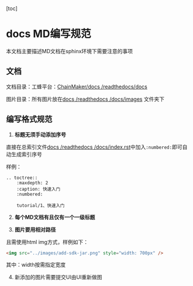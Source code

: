 [toc]

# docs MD编写规范

本文档主要描述MD文档在sphinx环境下需要注意的事项



## 文档

文档目录：工蜂平台：[ChainMaker/docs /readthedocs/docs](https://git.code.tencent.com/ChainMaker/docs/tree/readthedocs/readthedocs/docs)

图片目录：所有图片放在[docs /readthedocs /docs/images](https://git.code.tencent.com/ChainMaker/docs/tree/readthedocs/readthedocs/docs/images) 文件夹下



## 编写格式规范

1.  **标题无须手动添加序号**

   直接在总索引文件[docs /readthedocs /docs/index.rst](https://git.code.tencent.com/ChainMaker/docs/blob/readthedocs/readthedocs/docs/index.rst)中加入` :numbered: `即可自动生成索引序号

样例：

```
.. toctree::
    :maxdepth: 2
    :caption: 快速入门
    :numbered:

    tutorial/1、快速入门
```

2.  **每个MD文档有且仅有一个一级标题**

3.  **图片要用相对路径**

   且需使用html img方式，样例如下：

```html
<img src="../images/add-sdk-jar.png" style="width: 700px" />
```

其中：width按需指定宽度

4. 新添加的图片需要提交UI由UI重新做图